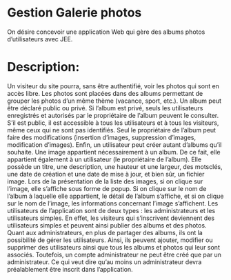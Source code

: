 # Gestion Galerie photos
 
On désire concevoir une application Web qui gère des albums photos d’utilisateurs avec JEE. 
# Description:
Un visiteur du site pourra, sans être authentifié, voir les photos qui sont en accès libre. Les photos sont placées dans des
albums permettant de grouper les photos d’un même thème (vacance, sport, etc.).
Un album peut être déclaré public ou privé. Si l’album est privé, seuls les utilisateurs enregistrés et
autorisés par le propriétaire de l’album peuvent le consulter. S’il est public, il est accessible à tous les
utilisateurs et à tous les visiteurs, même ceux qui ne sont pas identifiés. Seul le propriétaire de l’album
peut faire des modifications (insertion d’images, suppression d’images, modification d’images). Enfin, un
utilisateur peut créer autant d’albums qu’il souhaite.
Une image appartient nécessairement à un album. De ce fait, elle appartient également à un utilisateur
(le propriétaire de l’album). Elle possède un titre, une description, une hauteur et une largeur, des motsclés, une date de création et une date de mise à jour, et bien sûr, un fichier image. Lors de la présentation
de la liste des images, si on clique sur l’image, elle s’affiche sous forme de popup. Si on clique sur le nom
de l’album à laquelle elle appartient, le détail de l’album s’affiche, et si on clique sur le nom de l’image,
les informations concernant l’image s’affichent.
Les utilisateurs de l’application sont de deux types : les administrateurs et les utilisateurs simples. En effet,
les visiteurs qui s’inscrivent deviennent des utilisateurs simples et peuvent ainsi publier des albums et des
photos. Quant aux administrateurs, en plus de partager des albums, ils ont la possibilité de gérer les
utilisateurs. Ainsi, ils peuvent ajouter, modifier ou supprimer des utilisateurs ainsi que tous les albums et
photos qui leur sont associés. Toutefois, un compte administrateur ne peut être créé que par un
administrateur. Ce qui veut dire qu’au moins un administrateur devra préalablement être inscrit dans
l’application.

